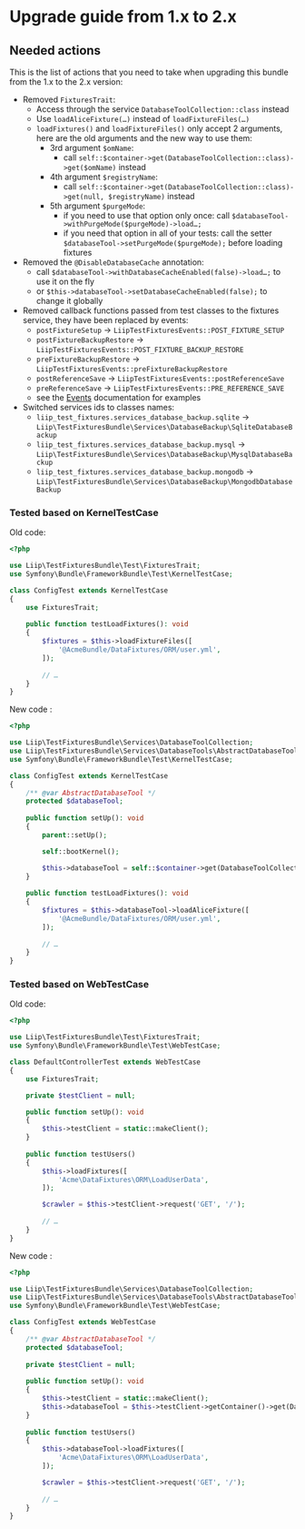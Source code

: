 # Upgrade guide from 1.x to 2.x

## Needed actions
This is the list of actions that you need to take when upgrading this bundle from the 1.x to the 2.x version:

- Removed `FixturesTrait`:
    - Access through the service `DatabaseToolCollection::class` instead
    - Use `loadAliceFixture(…)` instead of `loadFixtureFiles(…)`
    - `loadFixtures()` and `loadFixtureFiles()` only accept 2 arguments, here are the old arguments and the new way to use them:
      - 3rd argument `$omName`:
        - call `self::$container->get(DatabaseToolCollection::class)->get($omName)` instead
      - 4th argument `$registryName`:
        - call `self::$container->get(DatabaseToolCollection::class)->get(null, $registryName)` instead
      - 5th argument `$purgeMode`:
        - if you need to use that option only once: call `$databaseTool->withPurgeMode($purgeMode)->load…;`
        - if you need that option in all of your tests: call the setter `$databaseTool->setPurgeMode($purgeMode);` before loading fixtures
- Removed the `@DisableDatabaseCache` annotation:
    - call `$databaseTool->withDatabaseCacheEnabled(false)->load…;` to use it on the fly
    - or `$this->databaseTool->setDatabaseCacheEnabled(false);` to change it globally
- Removed callback functions passed from test classes to the fixtures service, they have been replaced by events:
    - `postFixtureSetup` → `LiipTestFixturesEvents::POST_FIXTURE_SETUP`
    - `postFixtureBackupRestore` → `LiipTestFixturesEvents::POST_FIXTURE_BACKUP_RESTORE`
    - `preFixtureBackupRestore` → `LiipTestFixturesEvents::preFixtureBackupRestore`
    - `postReferenceSave` → `LiipTestFixturesEvents::postReferenceSave`
    - `preReferenceSave` → `LiipTestFixturesEvents::PRE_REFERENCE_SAVE`
    - see the [Events](doc/events.md) documentation for examples
- Switched services ids to classes names:
    - `liip_test_fixtures.services_database_backup.sqlite` → `Liip\TestFixturesBundle\Services\DatabaseBackup\SqliteDatabaseBackup`
    - `liip_test_fixtures.services_database_backup.mysql` → `Liip\TestFixturesBundle\Services\DatabaseBackup\MysqlDatabaseBackup`
    - `liip_test_fixtures.services_database_backup.mongodb` → `Liip\TestFixturesBundle\Services\DatabaseBackup\MongodbDatabaseBackup`

### Tested based on KernelTestCase

Old code:

```php
<?php

use Liip\TestFixturesBundle\Test\FixturesTrait;
use Symfony\Bundle\FrameworkBundle\Test\KernelTestCase;

class ConfigTest extends KernelTestCase
{
    use FixturesTrait;
    
    public function testLoadFixtures(): void
    {
        $fixtures = $this->loadFixtureFiles([
            '@AcmeBundle/DataFixtures/ORM/user.yml',
        ]);
        
        // …
    }
}
```

New code :

```php
<?php

use Liip\TestFixturesBundle\Services\DatabaseToolCollection;
use Liip\TestFixturesBundle\Services\DatabaseTools\AbstractDatabaseTool;
use Symfony\Bundle\FrameworkBundle\Test\KernelTestCase;

class ConfigTest extends KernelTestCase
{
    /** @var AbstractDatabaseTool */
    protected $databaseTool;
    
    public function setUp(): void
    {
        parent::setUp();

        self::bootKernel();

        $this->databaseTool = self::$container->get(DatabaseToolCollection::class)->get();
    }
    
    public function testLoadFixtures(): void
    {
        $fixtures = $this->databaseTool->loadAliceFixture([
            '@AcmeBundle/DataFixtures/ORM/user.yml',
        ]);
        
        // …
    }
}
```

### Tested based on WebTestCase

Old code:

```php
<?php

use Liip\TestFixturesBundle\Test\FixturesTrait;
use Symfony\Bundle\FrameworkBundle\Test\WebTestCase;

class DefaultControllerTest extends WebTestCase
{
    use FixturesTrait;

    private $testClient = null;

    public function setUp(): void
    {
        $this->testClient = static::makeClient();
    }
    
    public function testUsers()
    {
        $this->loadFixtures([
            'Acme\DataFixtures\ORM\LoadUserData',
        ]);

        $crawler = $this->testClient->request('GET', '/');
        
        // …
    }
}
```

New code :

```php
<?php

use Liip\TestFixturesBundle\Services\DatabaseToolCollection;
use Liip\TestFixturesBundle\Services\DatabaseTools\AbstractDatabaseTool;
use Symfony\Bundle\FrameworkBundle\Test\WebTestCase;

class ConfigTest extends WebTestCase
{
    /** @var AbstractDatabaseTool */
    protected $databaseTool;
    
    private $testClient = null;
    
    public function setUp(): void
    {
        $this->testClient = static::makeClient();
        $this->databaseTool = $this->testClient->getContainer()->get(DatabaseToolCollection::class)->get();
    }
    
    public function testUsers()
    {
        $this->databaseTool->loadFixtures([
            'Acme\DataFixtures\ORM\LoadUserData',
        ]);

        $crawler = $this->testClient->request('GET', '/');
        
        // …
    }
}
```
